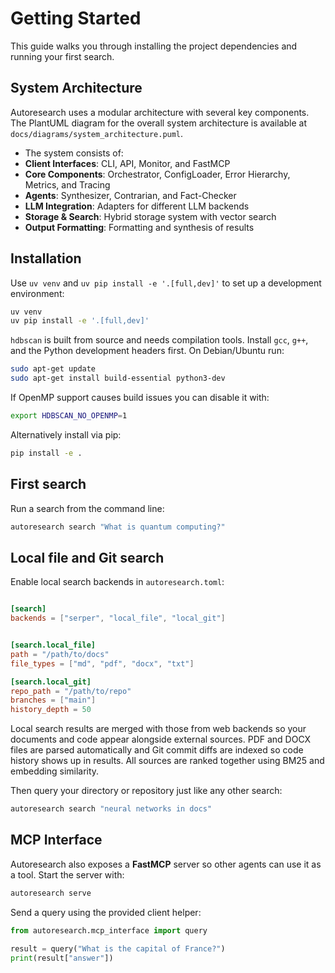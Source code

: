 # Getting Started

This guide walks you through installing the project dependencies and running your first search.

## System Architecture

Autoresearch uses a modular architecture with several key components. The PlantUML diagram for the overall system architecture is available at `docs/diagrams/system_architecture.puml`.

- The system consists of:
- **Client Interfaces**: CLI, API, Monitor, and FastMCP
- **Core Components**: Orchestrator, ConfigLoader, Error Hierarchy, Metrics, and Tracing
- **Agents**: Synthesizer, Contrarian, and Fact-Checker
- **LLM Integration**: Adapters for different LLM backends
- **Storage & Search**: Hybrid storage system with vector search
- **Output Formatting**: Formatting and synthesis of results

## Installation

Use `uv venv` and `uv pip install -e '.[full,dev]'` to set up a development environment:

```bash
uv venv
uv pip install -e '.[full,dev]'
```

`hdbscan` is built from source and needs compilation tools. Install `gcc`, `g++`,
and the Python development headers first. On Debian/Ubuntu run:

```bash
sudo apt-get update
sudo apt-get install build-essential python3-dev
```

If OpenMP support causes build issues you can disable it with:

```bash
export HDBSCAN_NO_OPENMP=1
```

Alternatively install via pip:

```bash
pip install -e .
```

## First search

Run a search from the command line:

```bash
autoresearch search "What is quantum computing?"
```

## Local file and Git search

Enable local search backends in `autoresearch.toml`:

```toml

[search]
backends = ["serper", "local_file", "local_git"]


[search.local_file]
path = "/path/to/docs"
file_types = ["md", "pdf", "docx", "txt"]

[search.local_git]
repo_path = "/path/to/repo"
branches = ["main"]
history_depth = 50
```

Local search results are merged with those from web backends so your documents
and code appear alongside external sources. PDF and DOCX files are parsed
automatically and Git commit diffs are indexed so code history shows up in
results. All sources are ranked together using BM25 and embedding similarity.

Then query your directory or repository just like any other search:

```bash
autoresearch search "neural networks in docs"
```

## MCP Interface

Autoresearch also exposes a **FastMCP** server so other agents can use it as a
tool. Start the server with:

```bash
autoresearch serve
```

Send a query using the provided client helper:

```python
from autoresearch.mcp_interface import query

result = query("What is the capital of France?")
print(result["answer"])
```

